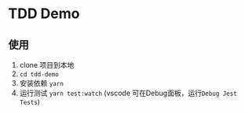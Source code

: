 # TDD Demo

## 使用
1. clone 项目到本地  
2. `cd tdd-demo`  
4. 安装依赖 `yarn`  
5. 运行测试 `yarn test:watch` (vscode 可在Debug面板，运行`Debug Jest Tests`)  
